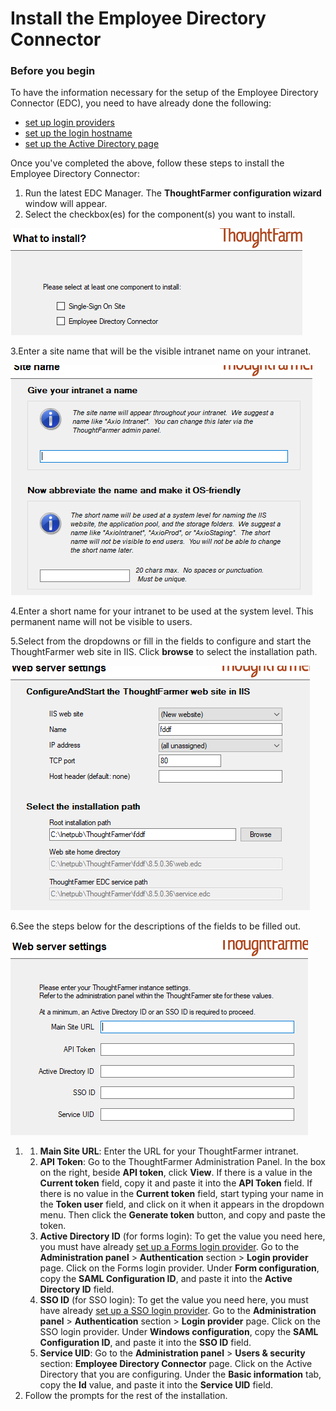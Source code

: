 # Install the Employee Directory Connector



### Before you begin

To have the information necessary for the setup of the Employee Directory Connector \(EDC\), you need to have already done the following:

* [set up login providers](https://community.thoughtfarmer.com/content/106021)
* [set up the login hostname](https://community.thoughtfarmer.com/content/106021)
* [set up the Active Directory page](https://community.thoughtfarmer.com/content/106020)

Once you've completed the above, follow these steps to install the Employee Directory Connector:

1. Run the latest EDC Manager. The **ThoughtFarmer configuration wizard** window will appear.
2. Select the checkbox\(es\) for the component\(s\) you want to install.

![](../../.gitbook/assets/1%20%2897%29.png)

3.Enter a site name that will be the visible intranet name on your intranet.

![](../../.gitbook/assets/2%20%28107%29.png)



4.Enter a short name for your intranet to be used at the system level. This permanent name will not be visible to users.

5.Select from the dropdowns or fill in the fields to configure and start the ThoughtFarmer web site in IIS. Click **browse** to select the installation path.

![](../../.gitbook/assets/3%20%2812%29.png)

6.See the steps below for the descriptions of the fields to be filled out.

![](../../.gitbook/assets/4%20%2826%29.png)



1. 1. **Main Site URL**: Enter the URL for your ThoughtFarmer intranet.
   2. **API Token**: Go to the ThoughtFarmer Administration Panel. In the box on the right, beside **API token**, click **View**. If there is a value in the **Current token** field, copy it and paste it into the **API Token** field. If there is no value in the **Current token** field, start typing your name in the **Token user** field, and click on it when it appears in the dropdown menu. Then click the **Generate token** button, and copy and paste the token.
   3. **Active Directory ID** \(for forms login\): To get the value you need here, you must have already [set up a Forms login provider](https://community.thoughtfarmer.com/content/106021). Go to the **Administration panel** &gt; **Authentication** section &gt; **Login provider** page. Click on the Forms login provider. Under **Form configuration**, copy the **SAML Configuration ID**, and paste it into the **Active Directory ID** field.
   4. **SSO ID** \(for SSO login\): To get the value you need here, you must have already [set up a SSO login provider](https://community.thoughtfarmer.com/content/106021). Go to the **Administration panel** &gt; **Authentication** section &gt; **Login provider** page. Click on the SSO login provider. Under **Windows configuration**, copy the **SAML Configuration ID**, and paste it into the **SSO ID** field.
   5. **Service UID**: Go to the **Administration panel** &gt; **Users & security** section: **Employee Directory Connector** page. Click on the Active Directory that you are configuring. Under the **Basic information** tab, copy the **Id** value, and paste it into the **Service UID** field.
2. Follow the prompts for the rest of the installation.

